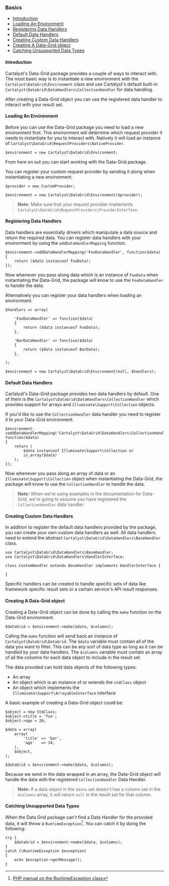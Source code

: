 ### Basics

- [Introduction](#introduction)
- [Loading An Environment](#loading-an-environment)
- [Registering Data Handlers](#registering-data-handlers)
- [Default Data Handlers](#default-data-handlers)
- [Creating Custom Data Handlers](#creating-custom-data-handlers)
- [Creating A Data-Grid object](#creating-a-data-grid-object)
- [Catching Unsupported Data Types]()

<a name="introduction"></a>
#### Introduction

Cartalyst's Data-Grid package provides a couple of ways to interact with. The most basic way is to instantiate a new environment with the `Cartalyst\DataGrid\Environment` class and use Cartalyst's default built-in `Cartalyst\DataGrid\DataHandlers\CollectionHandler` for data handling.

After creating a Data-Grid object you can use the registered data handler to interact with your result set.

<a name="loading-an-environment"></a>
#### Loading An Environment

Before you can use the Data-Grid package you need to load a new environment first. This environment will determine which request provider it needs to instantiate for you to interact with. Natively it will load an instance of `Cartalyst\DataGrid\RequestProviders\NativeProvider`.

	$environment = new Cartalyst\DataGrid\Environment;

From here on out you can start working with the Data-Grid package.

You can register your custom request provider by sending it along when instantiating a new environment.

	$provider = new CustomProvider;

	$environment = new Cartalyst\DataGrid\Environment($provider);

> **Note:** Make sure that your request provider implements `Cartalyst\DataGrid\RequestProviders\ProviderInterface`.

<a name="registering-data-handlers"></a>
#### Registering Data Handlers

Data handlers are essentially drivers which manipulate a data source and return the required data. You can register data handlers with your environment by using the `addDataHandlerMapping` function.

	$environment->addDataHandlerMapping('FooDataHandler', function($data)
	{
		return ($data instanceof FooData);
	});

Now whenever you pass along data which is an instance of `FooData` when instantiating the Data-Grid, the package will know to use the `FooDataHandler` to handle the data.

Alternatively you can register your data handlers when loading an environment.

	$handlers => array(

		'FooDataHandler' => function($data)
		{
			return ($data instanceof FooData);
		},

		'BarDataHandler' => function($data)
		{
			return ($data instanceof BarData);
		},

	);

	$environment = new Cartalyst\DataGrid\Environment(null, $handlers);

<a name="default-data-handlers"></a>
#### Default Data Handlers

 Cartalyst's Data-Grid package provides two data handlers by default. One of them is the `Cartalyst\DataGrid\DataHandlers\CollectionHandler` which provides support for arrays and `Illuminate\Support\Collection` objects.

If you'd like to use the `CollectionHandler` data handler you need to register it to your Data-Grid environment.

	$environment->addDataHandlerMapping('Cartalyst\DataGrid\DataHandlers\CollectionHandler', function($data)
	{
		return (
			$data instanceof Illuminate\Support\Collection or
			is_array($data)
		);
	});

Now whenever you pass along an array of data or an `Illuminate\Support\Collection` object when instantiating the Data-Grid, the package will know to use the `CollectionHandler` to handle the data.

> **Note:** When we're using examples in the documentation for Data-Grid, we're going to assume you have registered the `CollectionHandler` data handler.

<a name="creating-custom-data-handlers"></a>
#### Creating Custom Data Handlers

In addition to register the default data handlers provided by the package, you can create your own custom data handlers as well. All data handlers need to extend the abstract `Cartalyst\DataGrid\DataHandlers\BaseHandler` class.

	use Cartalyst\DataGrid\DataHandlers\BaseHandler;
	use Cartalyst\DataGrid\DataHandlers\HandlerInterface;

	class CustomHandler extends BaseHandler implements HandlerInterface {

	}

Specific handlers can be created to handle specific sets of data like framework specific result sets or a certain service's API result responses.

<a name="creating-a-data-grid-object"></a>
#### Creating A Data-Grid object

Creating a Data-Grid object can be done by calling the `make` function on the Data-Grid environment.

	$dataGrid = $environment->make($data, $columns);

Calling the `make` function will send back an instance of `Cartalyst\DataGrid\DataGrid`. The `$data` variable must contain all of the data you want to filter. This can be any sort of data type as long as it can be handled by your data handlers. The `$columns` variable must contain an array of all the columns for each data object to include in the result set.

The data provided can hold data objects of the following types:

- An array
- An object which is an instance of or extends the `stdClass` object
- An object which implements the `Illuminate\Support\ArrayableInterface` interface

A basic example of creating a Data-Grid object could be:

	$object = new StdClass;
	$object->title = 'foo';
	$object->age = 20;

	$data = array(
		array(
			'title' => 'bar',
			'age'   => 34,
		),
		$object,
	);

	$dataGrid = $environment->make($data, $columns);

Because we send in the data wrapped in an array, the Data-Grid object will handle the data with the registered `CollectionHandler` Data Handler.

> **Note:** If a data object in the `$data` set doesn't has a column set in the `$columns` array, it will return `null` in the result set for that column.

<a name="creating-a-data-grid-instance"></a>
#### Catching Unsupported Data Types

When the Data Grid package can't find a Data Handler for the provided data, it will throw a `RuntimeException`[^1]. You can catch it by doing the following:

	try {
		$dataGrid = $environment->make($data, $columns);
	}
	catch (\RuntimeException $exception)
	{
		echo $exception->getMessage();
	}

[^1]: [PHP manual on the RuntimeException class](http://php.net/manual/en/class.runtimeexception.php)
